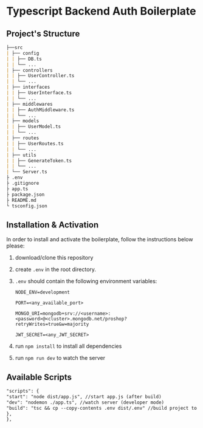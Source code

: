 # Typescript Backend Auth Boilerplate

## Project's Structure

```md
├──src
| ├── config
| | ├── DB.ts
| | └── ...
| ├── controllers
| | ├── UserController.ts
| | └── ...
| ├── interfaces
| | ├── UserInterface.ts
| | └── ...
| ├── middlewares
| | ├── AuthMiddleware.ts
| | └── ...
| ├── models
| | ├── UserModel.ts
| | └── ...
| ├── routes
| | ├── UserRoutes.ts
| | └── ...
| ├── utils
| | ├── GenerateToken.ts
| | └── ...
| └── Server.ts
├ .env
├ .gitignore
├ app.ts
├ package.json
├ README.md
└ tsconfig.json
```

## Installation & Activation

In order to install and activate the boilerplate, follow the instructions below please:

1. download/clone this repository
2. create `.env` in the root directory.
3. `.env` should contain the following environment variables:

   `NODE_ENV=development`

   `PORT=<any_available_port>`

   `MONGO_URI=mongodb+srv://<username>:<password>@<cluster>.mongodb.net/proshop?retryWrites=true&w=majority`

   `JWT_SECRET=<any_JWT_SECRET>`

4. run `npm install` to install all dependencies
5. run `npm run dev` to watch the server

## Available Scripts

```md
"scripts": {
"start": "node dist/app.js", //start app.js (after build)
"dev": "nodemon ./app.ts", //watch server (developer mode)
"build": "tsc && cp --copy-contents .env dist/.env" //build project to get 'dist/' directory
},
},
```
